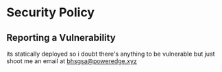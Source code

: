 # Security Policy

## Reporting a Vulnerability

its statically deployed so i doubt there's anything to be vulnerable but just shoot me an email at bhsgsa@poweredge.xyz
